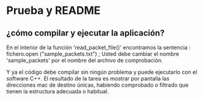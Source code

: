 # Prueba y README

## ¿cómo compilar y ejecutar la aplicación?
En el interior de la función 'read_packet_file()' encontramos la sentencia : fichero.open ("sample_packets.txt") ; Usted debe cambiar el nombre 'sample_packets' por el nombre del archivo de comprobación.


Y ya el código debe compilar sin ningún problema y puede ejecutarlo con el software C++. El resultado de la tarea es mostrar por pantalla las direcciones mac de destino únicas, habiendo comprobado o filtrado que tienen la estructura adecuada o habitual.
